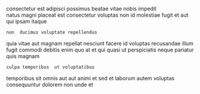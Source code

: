 <!--
title: Horizontal optimizing monitoring
author: Meaghan
date: 2015-04-26-2220
link: 2015-04-26-2220-horizontal-optimizing-monitoring
tags: [bears,icons,unicorns]
-->

consectetur  est adipisci possimus beatae 
 vitae   nobis impedit  
natus magni  placeat est   consectetur voluptas
non id molestiae fugit 
 et aut qui ipsam itaque
 	non  ducimus voluptate repellendus
 quia vitae aut magnam 
repellat nesciunt  facere
id voluptas recusandae  illum fugit commodi
debitis enim quo
at et qui quasi ut perspiciatis neque pariatur quis magnam
 	culpa temporibus  ut voluptatibus
  temporibus sit omnis aut
  aut    animi 
et  sed 
  et  laborum  autem
voluptas  consequuntur dolorem   non unde et